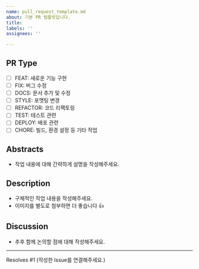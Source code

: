 ```yaml
---
name: pull_request_template.md
about: 기본 PR 템플릿입니다.
title:
labels: ''
assignees: ''

---
```


## PR Type
- [ ] FEAT: 새로운 기능 구현
- [ ] FIX: 버그 수정
- [ ] DOCS: 문서 추가 및 수정
- [ ] STYLE: 포맷팅 변경
- [ ] REFACTOR: 코드 리팩토링
- [ ] TEST: 테스트 관련
- [ ] DEPLOY: 배포 관련
- [ ] CHORE: 빌드, 환경 설정 등 기타 작업

## Abstracts
* 작업 내용에 대해 간략하게 설명을 작성해주세요.

## Description
* 구체적인 작업 내용을 작성해주세요.
* 이미지를 별도로 첨부하면 더 좋습니다 👍

## Discussion
* 추후 함께 논의할 점에 대해 작성해주세요.

---
Resolves #1
(작성한 Issue를 연결해주세요.)
